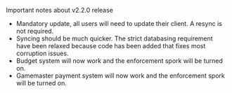 Important notes about v2.2.0 release

- Mandatory update, all users will need to update their client. A resync is not required.
- Syncing should be much quicker. The strict databasing requirement have been relaxed because code has been added that fixes most corruption issues.
- Budget system will now work and the enforcement spork will be turned on.
- Gamemaster payment system will now work and the enforcement spork will be turned on.

